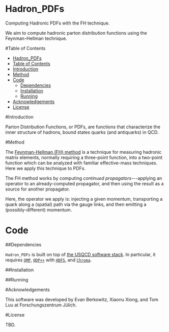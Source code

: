 # Hadron_PDFs
Computing Hadronic PDFs with the FH technique.

We aim to compute hadronic parton distribution functions using the Feynman-Hellman technique.

#Table of Contents

- [Hadron_PDFs](#hadron_pdfs)
- [Table of Contents](#table-of-contents)
- [Introduction](#introduction)
- [Method](#method)
- [Code](#code)
  - [Dependencies](#dependences)
  - [Installation](#installation)
  - [Running](#running)
- [Acknowledgements](#acknowledgements)
- [License](#license)

#Introduction

Parton Distribution Functions, or PDFs, are functions that characterize the inner structure of hadrons, bound states quarks (and antiquarks) in QCD.

#Method

The [Feynman-Hellman (FH) method][fh] is a technique for measuring hadronic matrix elements, normally requiring a three-point function, into a two-point function which can be analyzed with familiar effective-mass techniques.  Here we apply this technique to PDFs.

The FH method works by computing *continued propagators*---applying an operator to an already-computed propagator, and then using the result as a source for another propagator.

Here, the operator we apply is: injecting a given momentum, transporting a quark along a (spatial) path via the gauge links, and then emitting a (possibly-different) momentum.

# Code


##Dependencies

`Hadron_PDFs` is built on top of [the USQCD software stack][USQCD].  In particular, it requires [`QMP`][QMP], [`QDP++`][QDPXX] with [`HDF5`][HDF5], and [`Chroma`][CHROMA].

##Installation

##Running

#Acknowledgements

This software was developed by Evan Berkowitz, Xiaonu Xiong, and Tom Luu at Forschungszentrum Jülich.

#License

TBD.


[fh]:       https://arxiv.org/abs/1612.06963
[USQCD]:    https://usqcd-software.github.io/
[QMP]:      https://github.com/usqcd-software/qmp
[QDPXX]:    http://usqcd-software.github.io/qdpxx/
[CHROMA]:   https://github.com/JeffersonLab/chroma
[HDF5]:     https://www.hdfgroup.org/hdf5/